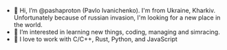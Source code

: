 - 👋 Hi, I’m @pashaproton (Pavlo Ivanichenko). I'm from Ukraine, Kharkiv. Unfortunately because of russian invasion, I'm looking for a new place in the world.
- 👀 I’m interested in learning new things, coding, managing and simracing.
- 🌱 I love to work with C/C++, Rust, Python, and JavaScript
<!-- 💞️ I’m looking to collaborate on projects which -->
<!-- 📫 How to reach me (twitter)[] -->

<!---
pashaproton/pashaproton is a ✨ special ✨ repository because its `README.md` (this file) appears on your GitHub profile.
You can click the Preview link to take a look at your changes.
--->

